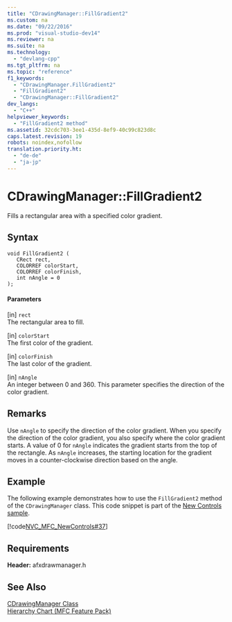 ```yaml
---
title: "CDrawingManager::FillGradient2"
ms.custom: na
ms.date: "09/22/2016"
ms.prod: "visual-studio-dev14"
ms.reviewer: na
ms.suite: na
ms.technology: 
  - "devlang-cpp"
ms.tgt_pltfrm: na
ms.topic: "reference"
f1_keywords: 
  - "CDrawingManager.FillGradient2"
  - "FillGradient2"
  - "CDrawingManager::FillGradient2"
dev_langs: 
  - "C++"
helpviewer_keywords: 
  - "FillGradient2 method"
ms.assetid: 32cdc703-3ee1-435d-8ef9-40c99c823d8c
caps.latest.revision: 19
robots: noindex,nofollow
translation.priority.ht: 
  - "de-de"
  - "ja-jp"
---
```

# CDrawingManager::FillGradient2
Fills a rectangular area with a specified color gradient.  
  
## Syntax  
  
```  
void FillGradient2 (  
   CRect rect,  
   COLORREF colorStart,  
   COLORREF colorFinish,  
   int nAngle = 0  
);  
```  
  
#### Parameters  
 [in] `rect`  
 The rectangular area to fill.  
  
 [in] `colorStart`  
 The first color of the gradient.  
  
 [in] `colorFinish`  
 The last color of the gradient.  
  
 [in] `nAngle`  
 An integer between 0 and 360. This parameter specifies the direction of the color gradient.  
  
## Remarks  
 Use `nAngle` to specify the direction of the color gradient. When you specify the direction of the color gradient, you also specify where the color gradient starts. A value of 0 for `nAngle` indicates the gradient starts from the top of the rectangle. As `nAngle` increases, the starting location for the gradient moves in a counter-clockwise direction based on the angle.  
  
## Example  
 The following example demonstrates how to use the `FillGradient2` method of the `CDrawingManager` class. This code snippet is part of the [New Controls sample](../vs140/visual-c---samples.md).  
  
 [!code[NVC_MFC_NewControls#37](../vs140/codesnippet/CPP/cdrawingmanager--fillgradient2_1.cpp)]  
  
## Requirements  
 **Header:** afxdrawmanager.h  
  
## See Also  
 [CDrawingManager Class](../vs140/cdrawingmanager-class.md)   
 [Hierarchy Chart (MFC Feature Pack)](../vs140/hierarchy-chart.md)